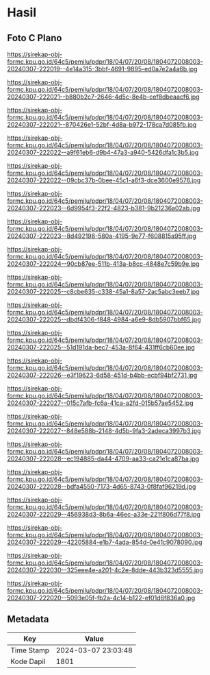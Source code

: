 # Hasil

## Foto C Plano

https://sirekap-obj-formc.kpu.go.id/64c5/pemilu/pdpr/18/04/07/20/08/1804072008003-20240307-222019--4e14a315-3bbf-4691-9895-ed0a7e2a4a6b.jpg

https://sirekap-obj-formc.kpu.go.id/64c5/pemilu/pdpr/18/04/07/20/08/1804072008003-20240307-222021--b880b2c7-2646-4d5c-8e4b-cef8dbeaacf6.jpg

https://sirekap-obj-formc.kpu.go.id/64c5/pemilu/pdpr/18/04/07/20/08/1804072008003-20240307-222021--870426e1-52bf-4d8a-b972-178ca7d085fb.jpg

https://sirekap-obj-formc.kpu.go.id/64c5/pemilu/pdpr/18/04/07/20/08/1804072008003-20240307-222022--a9f61eb6-d9b4-47a3-a940-5426dfa1c3b5.jpg

https://sirekap-obj-formc.kpu.go.id/64c5/pemilu/pdpr/18/04/07/20/08/1804072008003-20240307-222022--09cbc37b-0bee-45c1-a6f3-dce3600e9576.jpg

https://sirekap-obj-formc.kpu.go.id/64c5/pemilu/pdpr/18/04/07/20/08/1804072008003-20240307-222023--6d9954f3-22f2-4823-b381-9b21236a02ab.jpg

https://sirekap-obj-formc.kpu.go.id/64c5/pemilu/pdpr/18/04/07/20/08/1804072008003-20240307-222023--8d492198-580a-4195-9e77-f608815a95ff.jpg

https://sirekap-obj-formc.kpu.go.id/64c5/pemilu/pdpr/18/04/07/20/08/1804072008003-20240307-222024--90cb87ee-511b-413a-b8cc-4848e7c59b9e.jpg

https://sirekap-obj-formc.kpu.go.id/64c5/pemilu/pdpr/18/04/07/20/08/1804072008003-20240307-222025--c8cbe635-c338-45a1-8a57-2ac5abc3eeb7.jpg

https://sirekap-obj-formc.kpu.go.id/64c5/pemilu/pdpr/18/04/07/20/08/1804072008003-20240307-222025--dbdf4306-f848-4984-a6e9-8db5907bbf65.jpg

https://sirekap-obj-formc.kpu.go.id/64c5/pemilu/pdpr/18/04/07/20/08/1804072008003-20240307-222025--51d191da-bec7-453a-8f64-431ff6cb60ee.jpg

https://sirekap-obj-formc.kpu.go.id/64c5/pemilu/pdpr/18/04/07/20/08/1804072008003-20240307-222026--e3f19623-6d58-451d-b4bb-ecbf94bf2731.jpg

https://sirekap-obj-formc.kpu.go.id/64c5/pemilu/pdpr/18/04/07/20/08/1804072008003-20240307-222027--015c7afb-fc6a-41ca-a2fd-015b57ae5452.jpg

https://sirekap-obj-formc.kpu.go.id/64c5/pemilu/pdpr/18/04/07/20/08/1804072008003-20240307-222027--848e588b-2148-4d5b-9fa3-2adeca3997b3.jpg

https://sirekap-obj-formc.kpu.go.id/64c5/pemilu/pdpr/18/04/07/20/08/1804072008003-20240307-222028--ec194885-da44-4709-aa33-ca21e1ca87ba.jpg

https://sirekap-obj-formc.kpu.go.id/64c5/pemilu/pdpr/18/04/07/20/08/1804072008003-20240307-222028--bdfa4550-7173-4d65-8743-0f8faf96219d.jpg

https://sirekap-obj-formc.kpu.go.id/64c5/pemilu/pdpr/18/04/07/20/08/1804072008003-20240307-222029--456938d3-8b6a-46ec-a33e-221f806d77f8.jpg

https://sirekap-obj-formc.kpu.go.id/64c5/pemilu/pdpr/18/04/07/20/08/1804072008003-20240307-222029--42205884-e1b7-4ada-854d-0e41c9078090.jpg

https://sirekap-obj-formc.kpu.go.id/64c5/pemilu/pdpr/18/04/07/20/08/1804072008003-20240307-222030--325eee4e-a201-4c2e-8dde-443b323d5555.jpg

https://sirekap-obj-formc.kpu.go.id/64c5/pemilu/pdpr/18/04/07/20/08/1804072008003-20240307-222020--5093e05f-fb2a-4c14-b122-ef01d6f836a0.jpg


## Metadata

| Key        | Value               |
| ---------- | ------------------- |
| Time Stamp | 2024-03-07 23:03:48 |
| Kode Dapil | 1801                |



